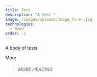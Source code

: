 ```yaml
---
title: Test
description: "A test "
image: /images/uploads/image_fx-6-.jpg
technologies:
  - Wood
order: -1
---
```

A﻿ body of tests

M﻿ore

> ###### M﻿ORE HEADING